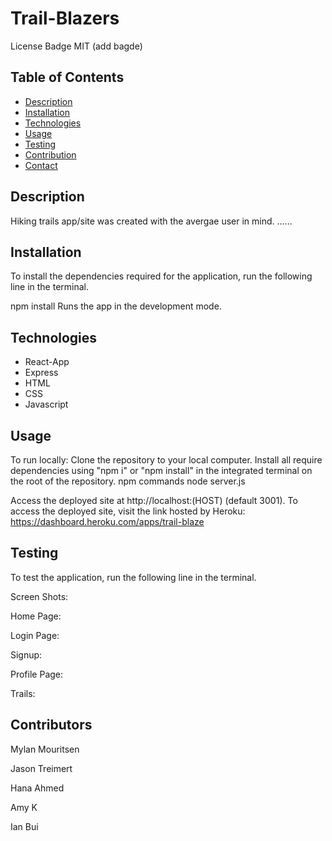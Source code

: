 # Trail-Blazers 

License Badge MIT (add bagde) 

## Table of Contents
- [Description](#Description)
- [Installation](#Installation)
- [Technologies](#Technologies)
- [Usage](#Usage)
- [Testing](#Testing)
- [Contribution](#Contribution)
- [Contact](#Contact)

## Description

Hiking trails app/site was created with the avergae user in mind. ...... 



## Installation

To install the dependencies required for the application, run the following line in the terminal.

npm install
Runs the app in the development mode.


## Technologies

- React-App
- Express
- HTML
- CSS
- Javascript


## Usage

To run locally:
Clone the repository to your local computer.
Install all require dependencies using "npm i" or "npm install" in the integrated terminal on the root of the repository.
npm commands 
node server.js 

Access the deployed site at http://localhost:(HOST) (default 3001).
To access the deployed site, visit the link hosted by Heroku: https://dashboard.heroku.com/apps/trail-blaze

## Testing

To test the application, run the following line in the terminal.


Screen Shots: 

Home Page:

Login Page:

Signup: 

Profile Page:

Trails:


## Contributors

Mylan Mouritsen

Jason Treimert

Hana Ahmed

Amy K

Ian Bui
